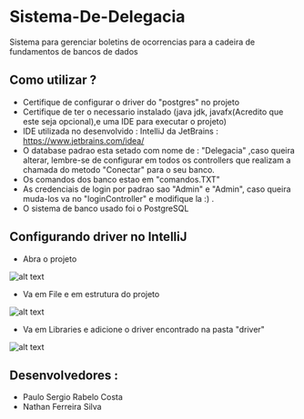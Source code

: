 # Sistema-De-Delegacia
Sistema para gerenciar boletins de ocorrencias para a cadeira de fundamentos de bancos de dados

## Como utilizar ?
- Certifique de configurar o driver do "postgres" no projeto
- Certifique de ter o necessario instalado (java jdk, javafx(Acredito que este seja opcional),e uma IDE para executar o projeto)
- IDE utilizada no desenvolvido : IntelliJ da JetBrains : https://www.jetbrains.com/idea/
- O database padrao esta setado com nome de : "Delegacia" ,caso queira alterar, lembre-se de configurar em todos os controllers que realizam a chamada
do metodo "Conectar" para o seu banco.
- Os comandos dos banco estao em "comandos.TXT"
- As credenciais de login por padrao sao "Admin" e "Admin", caso queira muda-los va no "loginController" e modifique la :)  .
- O sistema de banco usado foi o PostgreSQL


## Configurando driver no IntelliJ
- Abra o projeto

![alt text](https://i.imgur.com/lywbtlP.jpg)

- Va em File e em estrutura do projeto

![alt text](https://i.imgur.com/ILV4isP.jpg)

- Va em Libraries e adicione o driver encontrado na pasta "driver"

![alt text](https://i.imgur.com/5nAxLEl.jpg)



## Desenvolvedores :
- Paulo Sergio Rabelo Costa
- Nathan Ferreira Silva